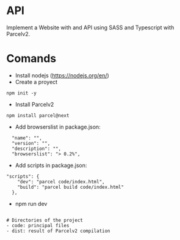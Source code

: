 # API
 Implement a Website with and API using SASS and Typescript with Parcelv2.

# Comands
- Install nodejs (https://nodejs.org/en/)
- Create a proyect
```
npm init -y
```
- Install Parcelv2
```
npm install parcel@next
```
- Add browserslist in package.json:
```
  "name": "",
  "version": "",
  "description": "",
  "browserslist": "> 0.2%",
```
- Add scripts in package.json:
```
"scripts": {
    "dev": "parcel code/index.html",
    "build": "parcel build code/index.html"
  },
```
- npm run dev
```

# Directories of the project
- code: principal files
- dist: result of Parcelv2 compilation